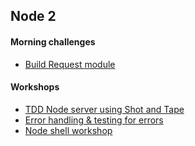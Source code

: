 ## Node 2
#### Morning challenges
* [Build Request module](https://github.com/RhodesPeter/request-module-workshop)

#### Workshops
* [TDD Node server using Shot and Tape](https://github.com/foundersandcoders/tdd-node-server-with-shot-and-tape)
* [Error handling & testing for errors](https://github.com/foundersandcoders/error-handling-workshop)
* [Node shell workshop](https://github.com/msachi/Node-Shell-Workshop)
